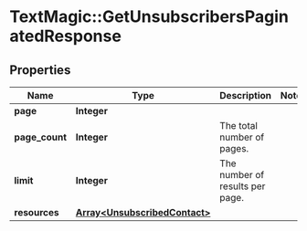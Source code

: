 # TextMagic::GetUnsubscribersPaginatedResponse

## Properties
Name | Type | Description | Notes
------------ | ------------- | ------------- | -------------
**page** | **Integer** |  | 
**page_count** | **Integer** | The total number of pages. | 
**limit** | **Integer** | The number of results per page. | 
**resources** | [**Array&lt;UnsubscribedContact&gt;**](UnsubscribedContact.md) |  | 


